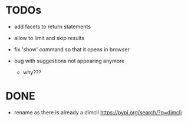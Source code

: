 # TODOs

-   add facets to return statements
-   allow to limit and skip results
-   fix 'show' command so that it opens in browser

-   bug with suggestions not appearing anymore
    -   why???

# DONE

-   rename as there is already a dimcli https://pypi.org/search/?q=dimcli

